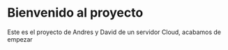 # Bienvenido al proyecto
Este es el proyecto de Andres y David de un servidor Cloud, acabamos de empezar